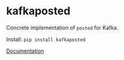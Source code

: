 # kafkaposted

Concrete implementation of `posted` for Kafka.

Install: `pip install kafkaposted`

[Documentation](https://i2mint.github.io/kafkaposted)
